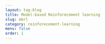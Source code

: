 ```yaml
---
layout: tag-blog
title: Model-based Reinforecement learning
slug: mbrl
category: reinforecement-learning
menu: false
order: 1
---
```

